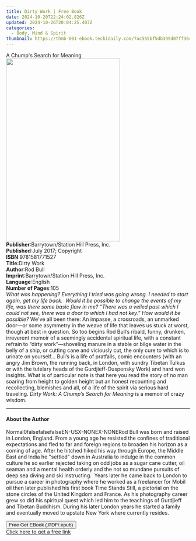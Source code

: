 ```yaml
---
title: Dirty Work | Free Book
date: 2024-10-20T22:24:02.826Z
updated: 2024-10-26T20:04:25.407Z
categories:
  - Body, Mind & Spirit
thumbnail: https://thmb-001-ebook.techidaily.com/7ac555bf5db399d07ff3648cf01d1470f5355a54f8d37223160864b69aa72084.jpg
---
```

<main id="book-container">
  <div class="flex flex-col">
    <div class="book-brief flex-1 py-6 px-4 sm:p-6 md:py-10 md:px-8">
      <!-- brief-->
      <div class="book-brief-main">A Chump's Search for Meaning</div>
    </div>
    <div
      class="book-meta-info flex-1 grid gap-4 col-start-1 col-end-3 row-start-1 sm:mb-6 sm:grid-cols-4 lg:gap-6 lg:col-start-2 lg:row-end-6 lg:row-span-6 lg:mb-0"
    >
      <div
        class="book-meta-info-left place-content-center mt-4 p-4 text-sm leading-6 col-start-2 col-span-2 dark:text-slate-400"
      >
        <img
          class="w-full h-500 object-cover rounded-lg sm:h-255 sm:col-span-2 lg:col-span-full"
          src="https://img-001-ebook.techidaily.com/29d2fcae13c9ae19302d015655f6f993dbd0d94668f39a477f3345aaf5398679.jpg"
          alt=""
          width="312"
          height="500"
        />
      </div>
      <div
        class="book-meta-info-right mt-2 col-start-1 row-start-2 col-span-3 self-center"
      >
        <!-- meta data  -->
        <div class="flex flex-col px-4 md:px-8">
          <div class="flex-1">
            <strong>Publisher</strong>:<span class="px-2"
              >Barrytown/Station Hill Press, Inc.</span
            >
          </div>
          <div class="flex-1">
            <strong>Published</strong>:<span class="px-2"
              >July 2017; Copyright</span
            >
          </div>
          <div class="flex-1">
            <strong>ISBN</strong>:<span class="px-2">9781581771527</span>
          </div>
          <div class="flex-1">
            <strong>Title</strong>:<span class="px-2">Dirty Work</span>
          </div>
          <div class="flex-1">
            <strong>Author</strong>:<span class="px-2">Rod Bull</span>
          </div>
          <div class="flex-1">
            <strong>Imprint</strong>:<span class="px-2"
              >Barrytown/Station Hill Press, Inc.</span
            >
          </div>
          <div class="flex-1">
            <strong>Language</strong>:<span class="px-2">English</span>
          </div>
          <div class="flex-1">
            <strong>Number of Pages</strong>:<span class="px-2">105</span>
          </div>
        </div>
      </div>
    </div>
    <div class="book-description flex-1 py-6 px-4 sm:p-6 md:py-10 md:px-8">
      <div class="book-description-main">
        <div accordion-content="" id="description">
          <i
            >What was happening? Everything I tried was going wrong. I needed to
            start again, get my life back.&nbsp; Would it be possible to change
            the events of my life, was there some basic flaw in me? “There was a
            veiled past which I could not see, there was a door to which I had
            not key.” How would it be possible? </i
          >We've all been there: An impasse, a crossroads, an unmarked door—or
          some asymmetry in the weave of life that leaves us stuck at worst,
          though at best in question. So too begins Rod Bull’s ribald, funny,
          drunken, irreverent memoir of a seemingly accidental spiritual life,
          with a constant refrain to “dirty work”—shoveling manure in a stable
          or bilge water in the belly of a ship, or cutting cane and viciously
          cut, the only cure to which is to urinate on yourself… Bull’s is a
          life of pratfalls, comic encounters (with an angry Jim Brown, the
          running back, in London, with sundry Tibetan Tulkus or with the
          tutelary heads of the Gurdjieff-Ouspensky Work) and hard won insights.
          What is of particular note is that here you read the story of no man
          soaring from height to golden height but an honest recounting and
          recollecting, blemishes and all, of a life of the spirit via serious
          hard traveling. <i>Dirty Work: A Chump’s Search for Meaning</i> is a
          memoir of crazy wisdom.
        </div>
        <div class="accordion-fader"></div>
      </div>
    </div>
    <div class="book-excerpts flex-1 py-6 px-4 sm:p-6 md:py-10 md:px-8">
      <!-- excerpts-->
      <div class="book-excerpts-main">
        <hr />
        <h4 class="placeholder placeholder-heading">
          <span>About the Author</span>
        </h4>
        <p>
          Normal0falsefalsefalseEN-USX-NONEX-NONERod Bull was born and raised in
          London, England. From a young age he resisted the confines of
          traditional expectations and fled to far and foreign regions to
          broaden his horizon as a coming of age. After he&nbsp;hitched hiked
          his way through Europe, the Middle East and India he "settled" down in
          Australia to indulge in the common culture he so earlier rejected
          taking on odd jobs as a sugar cane cutter, oil seaman and a mental
          health orderly and the not so mundane&nbsp;pursuits of deep sea diving
          and ski instructing.&nbsp; Years later he came back to London to
          pursue a career in&nbsp;photography where he worked as a
          freelancer&nbsp;for Mobil oil then later published his first book Time
          Stands Still, a&nbsp;pictorial on the stone circles of the United
          Kingdom and France. As his photography career grew so did his
          spiritual quest which led him to the teachings of Gurdjieff and
          Tibetan&nbsp;Buddhism. During his later London years he started a
          family and eventually moved to upstate New York where currently
          resides.
        </p>
      </div>
    </div>
    <div
      class="book-about-author flex-1 py-6 px-4 sm:p-6 md:py-10 md:px-8"
    ></div>
    <div class="book-free-get flex-1 py-6 px-4 sm:p-6 md:py-10 md:px-8">
      <button
        id="btn-free-get"
        class="bg-blue-500 hover:bg-blue-700 text-white font-bold py-2 px-4 rounded"
      >
        Free Get EBook (.PDF/.epub)
      </button>
      <div id="countdown-display" class="px-2 text-lg mt-2"></div>
      <a
        id="free-link"
        class="hidden bg-blue-500 hover:bg-blue-700 text-white font-bold py-2 px-4 rounded"
        href="https://www.ebooks.com/en-us/book/209539852/dirty-work/rod-bull/"
        target="_blank"
        >Click here to get a free link</a
      >
    </div>
    <script>
      let countdownTime = 0;
      let countdownInterval = null;
      document
        .getElementById('btn-free-get')
        .addEventListener('click', startCountdown);
      function startCountdown() {
        countdownTime = new Date().getTime() + 60000 * 3;
        countdownInterval = setInterval(updateCountdown, 1000);
        document.getElementById('btn-free-get').disabled = true;
        document
          .getElementById('btn-free-get')
          .classList.add('bg-gray-500', 'cursor-not-allowed');
      }
      function updateCountdown() {
        let currentTime = new Date().getTime();
        let timeLeft = countdownTime - currentTime;
        let secondsLeft = Math.floor(timeLeft / 1000);
        document.getElementById('countdown-display').innerHTML =
          `Remaining time: ${secondsLeft} seconds.`;
        if (secondsLeft <= 0) {
          clearInterval(countdownInterval);
          document.getElementById('btn-free-get').classList.add('hidden');
          document.getElementById('free-link').classList.remove('hidden');
          document.getElementById('countdown-display').innerHTML = '';
        }
      }
    </script>
  </div>
</main>

<ins class="adsbygoogle"
      style="display:block"
      data-ad-client="ca-pub-7571918770474297"
      data-ad-slot="8358498916"
      data-ad-format="auto"
      data-full-width-responsive="true"></ins>
    